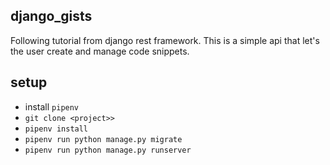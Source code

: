 ## django_gists

Following tutorial from django rest framework.
This is a simple api that let's the user create and manage code snippets.

## setup
- install `pipenv`
- `git clone <project>>`
- `pipenv install`
- `pipenv run python manage.py migrate`
- `pipenv run python manage.py runserver`
